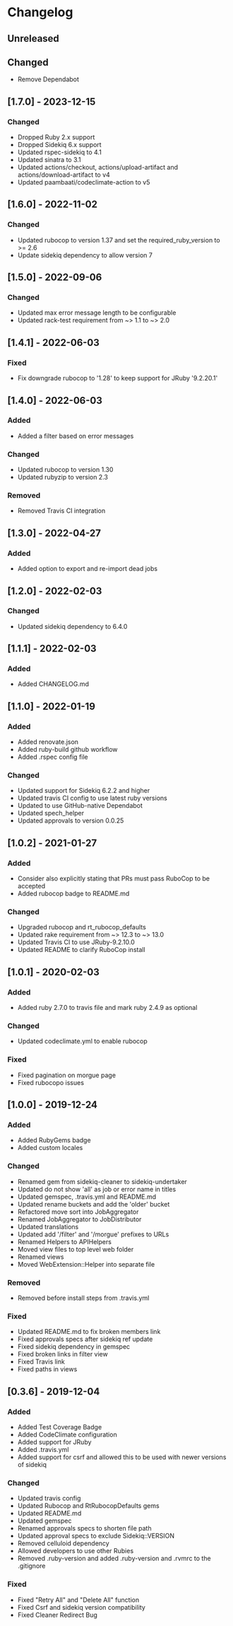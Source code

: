 # Changelog

## Unreleased

## Changed
- Remove Dependabot

## [1.7.0] - 2023-12-15

### Changed
- Dropped Ruby 2.x support
- Dropped Sidekiq 6.x support
- Updated rspec-sidekiq to 4.1
- Updated sinatra to 3.1
- Updated actions/checkout, actions/upload-artifact and actions/download-artifact to v4
- Updated paambaati/codeclimate-action to v5

## [1.6.0] - 2022-11-02

### Changed
- Updated rubocop to version 1.37 and set the required_ruby_version to >= 2.6
- Update sidekiq dependency to allow version 7

## [1.5.0] - 2022-09-06

### Changed
- Updated max error message length to be configurable
- Updated rack-test requirement from ~> 1.1 to ~> 2.0

## [1.4.1] - 2022-06-03
### Fixed
- Fix downgrade rubocop to '1.28' to keep support for JRuby '9.2.20.1'

## [1.4.0] - 2022-06-03
### Added
- Added a filter based on error messages

### Changed
- Updated rubocop to version 1.30
- Updated rubyzip to version 2.3

### Removed
- Removed Travis CI integration

## [1.3.0] - 2022-04-27
### Added
- Added option to export and re-import dead jobs

## [1.2.0] - 2022-02-03
### Changed
- Updated sidekiq dependency to 6.4.0

## [1.1.1] - 2022-02-03
### Added
- Added CHANGELOG.md

## [1.1.0] - 2022-01-19
### Added
- Added renovate.json
- Added ruby-build github workflow
- Added .rspec config file

### Changed
- Updated support for Sidekiq 6.2.2 and higher
- Updated travis CI config to use latest ruby versions
- Updated to use GitHub-native Dependabot
- Updated spech_helper
- Updated approvals to version 0.0.25

## [1.0.2] - 2021-01-27
### Added
- Consider also explicitly stating that PRs must pass RuboCop to be accepted
- Added rubocop badge to README.md

### Changed
- Upgraded rubocop and rt_rubocop_defaults
- Updated rake requirement from ~> 12.3 to ~> 13.0
- Updated Travis CI to use JRuby-9.2.10.0
- Updated README to clarify RuboCop install

## [1.0.1] - 2020-02-03
### Added
- Added ruby 2.7.0 to travis file and mark ruby 2.4.9 as optional

### Changed
- Updated codeclimate.yml to enable rubocop

### Fixed
- Fixed pagination on morgue page
- Fixed rubocopo issues

## [1.0.0] - 2019-12-24
### Added
- Added RubyGems badge
- Added custom locales

### Changed
- Renamed gem from sidekiq-cleaner to sidekiq-undertaker
- Updated do not show 'all' as job or error name in titles
- Updated gemspec, .travis.yml and README.md
- Updated rename buckets and add the 'older' bucket
- Refactored move sort into JobAggregator
- Renamed JobAggregator to JobDistributor
- Updated translations
- Updated add '/filter' and '/morgue' prefixes to URLs
- Renamed Helpers to APIHelpers
- Moved view files to top level web folder
- Renamed views
- Moved WebExtension::Helper into separate file

### Removed
- Removed before install steps from .travis.yml

### Fixed
- Updated README.md to fix broken members link
- Fixed approvals specs after sidekiq ref update
- Fixed sidekiq dependency in gemspec
- Fixed broken links in filter view
- Fixed Travis link
- Fixed paths in views

## [0.3.6] - 2019-12-04
### Added
- Added Test Coverage Badge
- Added CodeClimate configuration
- Added support for JRuby
- Added .travis.yml
- Added support for csrf and allowed this to be used with newer versions of sidekiq

### Changed
- Updated travis config
- Updated Rubocop and RtRubocopDefaults gems
- Updated README.md
- Updated gemspec
- Renamed approvals specs to shorten file path
- Updated approval specs to exclude Sidekiq::VERSION
- Removed celluloid dependency
- Allowed developers to use other Rubies
- Removed .ruby-version and added .ruby-version and .rvmrc to the .gitignore

### Fixed
- Fixed "Retry All" and "Delete All" function
- Fixed Csrf and sidekiq version compatibility
- Fixed Cleaner Redirect Bug
